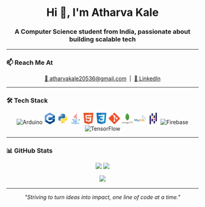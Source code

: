 <h1 align="center">Hi 👋, I'm Atharva Kale</h1>
<h3 align="center">A Computer Science student from India, passionate about building scalable tech</h3>

---

### 📫 Reach Me At

<p align="center">
  <a href="mailto:atharvakale20536@gmail.com">📧 atharvakale20536@gmail.com</a> &nbsp;|&nbsp;
  <a href="https://linkedin.com/in/at" target="_blank">🔗 LinkedIn</a>
</p>

---

### 🛠️ Tech Stack

<p align="center">
  <img src="https://cdn.worldvectorlogo.com/logos/arduino-1.svg" alt="Arduino" width="30" height="30"/>
  <img src="https://raw.githubusercontent.com/devicons/devicon/master/icons/cplusplus/cplusplus-original.svg" alt="C++" width="30" height="30"/>
  <img src="https://raw.githubusercontent.com/devicons/devicon/master/icons/python/python-original.svg" alt="Python" width="30" height="30"/>
  <img src="https://raw.githubusercontent.com/devicons/devicon/master/icons/java/java-original.svg" alt="Java" width="30" height="30"/>
  <img src="https://raw.githubusercontent.com/devicons/devicon/master/icons/html5/html5-original.svg" alt="HTML" width="30" height="30"/>
  <img src="https://raw.githubusercontent.com/devicons/devicon/master/icons/css3/css3-original.svg" alt="CSS" width="30" height="30"/>
  <img src="https://raw.githubusercontent.com/devicons/devicon/master/icons/git/git-original.svg" alt="Git" width="30" height="30"/>
  <img src="https://raw.githubusercontent.com/devicons/devicon/master/icons/mongodb/mongodb-original-wordmark.svg" alt="MongoDB" width="30" height="30"/>
  <img src="https://raw.githubusercontent.com/devicons/devicon/master/icons/mysql/mysql-original-wordmark.svg" alt="MySQL" width="30" height="30"/>
  <img src="https://raw.githubusercontent.com/devicons/devicon/master/icons/pandas/pandas-original.svg" alt="Pandas" width="30" height="30"/>
  <img src="https://www.vectorlogo.zone/logos/firebase/firebase-icon.svg" alt="Firebase" width="30" height="30"/>
  <img src="https://www.vectorlogo.zone/logos/tensorflow/tensorflow-icon.svg" alt="TensorFlow" width="30" height="30"/>
</p>

---

### 📊 GitHub Stats

<p align="center">
  <img src="https://github-readme-stats.vercel.app/api?username=atharvak-3000&show_icons=true&theme=default&hide_title=true" width="48%" />
  <img src="https://github-readme-stats.vercel.app/api/top-langs?username=atharvak-3000&layout=compact&theme=default" width="48%" />
</p>

<p align="center">
  <img src="https://github-readme-streak-stats.herokuapp.com/?user=atharvak-3000&theme=default" width="60%" />
</p>

---

<!-- Optional: A subtle quote or signature line -->
<p align="center"><i>"Striving to turn ideas into impact, one line of code at a time."</i></p>
